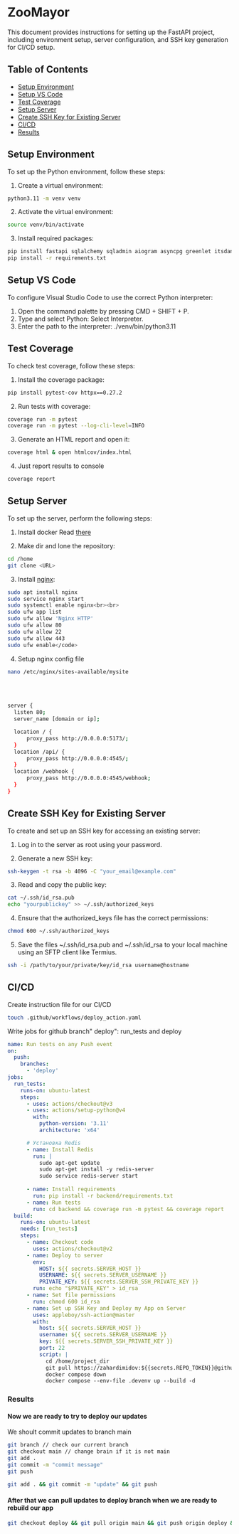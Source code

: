 # ZooMayor

This document provides instructions for setting up the FastAPI project, including environment setup, server configuration, and SSH key generation for CI/CD setup.

## Table of Contents
- [Setup Environment](#setup-environment)
- [Setup VS Code](#setup-vs-code)
- [Test Coverage](#test-coverage)
- [Setup Server](#setup-server)
- [Create SSH Key for Existing Server](#create-ssh-key-for-existing-server)
- [CI/CD](#ci-cd)
- [Results](#results)

## Setup Environment

To set up the Python environment, follow these steps:

1. Create a virtual environment:
```bash
python3.11 -m venv venv
```

2. Activate the virtual environment:
```bash
source venv/bin/activate
```

3. Install required packages:
```bash
pip install fastapi sqlalchemy sqladmin aiogram asyncpg greenlet itsdangerous
pip install -r requirements.txt
```

## Setup VS Code

To configure Visual Studio Code to use the correct Python interpreter:

1. Open the command palette by pressing CMD + SHIFT + P.
2. Type and select Python: Select Interpreter.
3. Enter the path to the interpreter: ./venv/bin/python3.11


## Test Coverage

To check test coverage, follow these steps:

1. Install the coverage package:
```bash
pip install pytest-cov httpx==0.27.2
```

2. Run tests with coverage:
```bash
coverage run -m pytest
coverage run -m pytest --log-cli-level=INFO
```

3. Generate an HTML report and open it:
```bash
coverage html & open htmlcov/index.html
```

4. Just report results to console
```bash
coverage report
```

## Setup Server

To set up the server, perform the following steps:

1. Install docker
Read [there](https://docs.docker.com/engine/install/ubuntu/#install-using-the-repository)

2. Make dir and lone the repository: <br>
```bash
cd /home
git clone <URL>
```


3. Install [nginx](https://medium.com/@deltarfd/how-to-set-up-nginx-on-ubuntu-server-fc392c88fb59): <br>
```bash
sudo apt install nginx
sudo service nginx start
sudo systemctl enable nginx<br><br>
sudo ufw app list
sudo ufw allow 'Nginx HTTP'
sudo ufw allow 80
sudo ufw allow 22
sudo ufw allow 443
sudo ufw enable</code>
```

4. Setup nginx config file

```bash
nano /etc/nginx/sites-available/mysite
```

<br>
<br>

```bash
server {
  listen 80;
  server_name [domain or ip];

  location / {
      proxy_pass http://0.0.0.0:5173/;
  }
  location /api/ {
      proxy_pass http://0.0.0.0:4545/;
  }
  location /webhook {
      proxy_pass http://0.0.0.0:4545/webhook;
  }
}
```


## Create SSH Key for Existing Server

To create and set up an SSH key for accessing an existing server:

1. Log in to the server as root using your password.

2. Generate a new SSH key:
   
```bash
ssh-keygen -t rsa -b 4096 -C "your_email@example.com"
```

3. Read and copy the public key:

```bash
cat ~/.ssh/id_rsa.pub
echo "yourpublickey" >> ~/.ssh/authorized_keys
```

4. Ensure that the authorized_keys file has the correct permissions:
```bash
chmod 600 ~/.ssh/authorized_keys
```

5. Save the files ~/.ssh/id_rsa.pub and ~/.ssh/id_rsa to your local machine using an SFTP client like Termius.

```bash
ssh -i /path/to/your/private/key/id_rsa username@hostname
```


## CI/CD
Create instruction file for our CI/CD

```bash
touch .github/workflows/deploy_action.yaml
```

Write jobs for github branch" deploy": run_tests and deploy

```yaml
name: Run tests on any Push event
on:
  push:
    branches:
      - 'deploy'
jobs:
  run_tests:
    runs-on: ubuntu-latest
    steps:
      - uses: actions/checkout@v3
      - uses: actions/setup-python@v4
        with:
          python-version: '3.11'
          architecture: 'x64'

      # Установка Redis
      - name: Install Redis
        run: |
          sudo apt-get update
          sudo apt-get install -y redis-server
          sudo service redis-server start
          
      - name: Install requirements
        run: pip install -r backend/requirements.txt
      - name: Run tests
        run: cd backend && coverage run -m pytest && coverage report
  build:
    runs-on: ubuntu-latest
    needs: [run_tests]
    steps:
      - name: Checkout code
        uses: actions/checkout@v2
      - name: Deploy to server
        env:
          HOST: ${{ secrets.SERVER_HOST }}
          USERNAME: ${{ secrets.SERVER_USERNAME }}
          PRIVATE_KEY: ${{ secrets.SERVER_SSH_PRIVATE_KEY }}
        run: echo "$PRIVATE_KEY" > id_rsa
      - name: Set file permissions
        run: chmod 600 id_rsa
      - name: Set up SSH Key and Deploy my App on Server
        uses: appleboy/ssh-action@master
        with:
          host: ${{ secrets.SERVER_HOST }}
          username: ${{ secrets.SERVER_USERNAME }}
          key: ${{ secrets.SERVER_SSH_PRIVATE_KEY }}
          port: 22
          script: |
            cd /home/project_dir
            git pull https://zahardimidov:${{secrets.REPO_TOKEN}}@github.com/zahardimidov/${{secrets.REPO_NAME}}.git deploy
            docker compose down
            docker compose --env-file .devenv up --build -d
```

### Results
#### Now we are ready to try to deploy our updates
We shoult commit updates to branch main <br>
```bash
git branch // check our current branch
git checkout main // change brain if it is not main
git add .
git commit -m "commit message"
git push
```

```bash
git add . && git commit -m "update" && git push
```


#### After that we can pull updates to deploy branch when we are ready to rebuild our app
```bash
git checkout deploy && git pull origin main && git push origin deploy && git checkout main
```